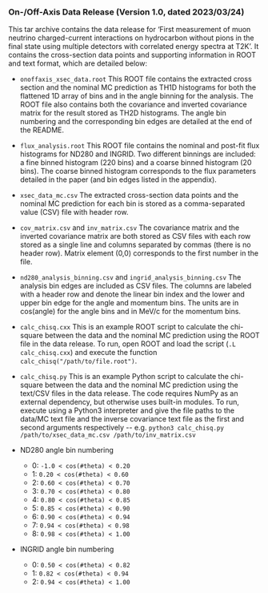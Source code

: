 ### On-/Off-Axis Data Release (Version 1.0, dated 2023/03/24)

This tar archive contains the data release for ‘First measurement of muon neutrino charged-current interactions on hydrocarbon without pions in the final state using multiple detectors with correlated energy spectra at T2K’. It contains the cross-section data points and supporting information in ROOT and text format, which are detailed below:

+ `onoffaxis_xsec_data.root`
This ROOT file contains the extracted cross section and the nominal MC prediction as TH1D histograms for both the flattened 1D array of bins and in the angle binning for the analysis. The ROOT file also contains both the covariance and inverted covariance matrix for the result stored as TH2D histograms. The angle bin numbering and the corresponding bin edges are detailed at the end of the README.

+ `flux_analysis.root`
This ROOT file contains the nominal and post-fit flux histograms for ND280 and INGRID. Two different binnings are included: a fine binned histogram (220 bins) and a coarse binned histogram (20 bins). The coarse binned histogram corresponds to the flux parameters detailed in the paper (and bin edges listed in the appendix).

+ `xsec_data_mc.csv`
The extracted cross-section data points and the nominal MC prediction for each bin is stored as a comma-separated value (CSV) file with header row.

+ `cov_matrix.csv` and `inv_matrix.csv`
The covariance matrix and the inverted covariance matrix are both stored as CSV files with each row stored as a single line and columns separated by commas (there is no header row). Matrix element (0,0) corresponds to the first number in the file.

+ `nd280_analysis_binning.csv` and `ingrid_analysis_binning.csv`
The analysis bin edges are included as CSV files. The columns are labeled with a header row and denote the linear bin index and the lower and upper bin edge for the angle and momentum bins. The units are in cos(angle) for the angle bins and in MeV/c for the momentum bins.

+ `calc_chisq.cxx`
This is an example ROOT script to calculate the chi-square between the data and the nominal MC prediction using the ROOT file in the data release. To run, open ROOT and load the script (`.L calc_chisq.cxx`) and execute the function `calc_chisq("/path/to/file.root")`.

+ `calc_chisq.py`
This is an example Python script to calculate the chi-square between the data and the nominal MC prediction using the text/CSV files in the data release. The code requires NumPy as an external dependency, but otherwise uses built-in modules. To run, execute using a Python3 interpreter and give the file paths to the data/MC text file and the inverse covariance text file as the first and second arguments respectively -- e.g. `python3 calc_chisq.py /path/to/xsec_data_mc.csv /path/to/inv_matrix.csv`

+ ND280 angle bin numbering
    - 0: `-1.0 < cos(#theta) < 0.20`
    - 1: `0.20 < cos(#theta) < 0.60`
    - 2: `0.60 < cos(#theta) < 0.70`
    - 3: `0.70 < cos(#theta) < 0.80`
    - 4: `0.80 < cos(#theta) < 0.85`
    - 5: `0.85 < cos(#theta) < 0.90`
    - 6: `0.90 < cos(#theta) < 0.94`
    - 7: `0.94 < cos(#theta) < 0.98`
    - 8: `0.98 < cos(#theta) < 1.00`

+ INGRID angle bin numbering
    - 0: `0.50 < cos(#theta) < 0.82`
    - 1: `0.82 < cos(#theta) < 0.94`
    - 2: `0.94 < cos(#theta) < 1.00`
